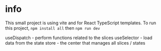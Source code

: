 # info

This small project is using vite and for React TypeScript templates.
To run this project, `npm install all` then `npm run dev`

useDispatch - perform functions related to the slices
useSelector - load data from the state
store - the center that manages all slices / states
